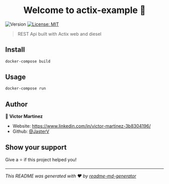 <h1 align="center">Welcome to actix-example 👋</h1>
<p>
  <img alt="Version" src="https://img.shields.io/badge/version-0.1-blue.svg?cacheSeconds=2592000" />
  <a href="#" target="_blank">
    <img alt="License: MIT" src="https://img.shields.io/badge/License-MIT-yellow.svg" />
  </a>
</p>

> REST Api built with Actix web and diesel 

## Install

```sh
docker-compose build
```

## Usage

```sh
docker-compose run
```

## Author

👤 **Victor Martinez**

* Website: https://www.linkedin.com/in/victor-martinez-3b8304196/
* Github: [@JasterV](https://github.com/JasterV)

## Show your support

Give a ⭐️ if this project helped you!

***
_This README was generated with ❤️ by [readme-md-generator](https://github.com/kefranabg/readme-md-generator)_